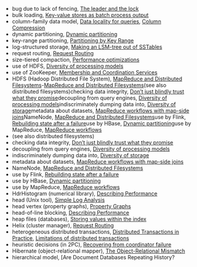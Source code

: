 * bug due to lack of fencing, [The leader and the lock](ch08.html#idm140605760395456)
* bulk loading, [Key-value stores as batch process output](ch10.html#idm140605757865360)
* column-family data model, [Data locality for queries](ch02.html#idm140605781110784), [Column Compression](ch03.html#idm140605777664416)
* dynamic partitioning, [Dynamic partitioning](ch06.html#idm140605775084848)
* key-range partitioning, [Partitioning by Key Range](ch06.html#idm140605775341744)
* log-structured storage, [Making an LSM-tree out of SSTables](ch03.html#idm140605778326176)
* request routing, [Request Routing](ch06.html#idm140605775005024)
* size-tiered compaction, [Performance optimizations](ch03.html#idm140605778278192)
* use of HDFS, [Diversity of processing models](ch10.html#idm140605757736288)
* use of ZooKeeper, [Membership and Coordination Services](ch09.html#idm140605758862112)
* HDFS (Hadoop Distributed File System), [MapReduce and Distributed Filesystems](ch10.html#ix_hdfs)-[MapReduce and Distributed Filesystems](ch10.html#idm140605758209568)(see also distributed filesystems)checking data integrity, [Don’t just blindly trust what they promise](ch12.html#idm140605754932672)decoupling from query engines, [Diversity of processing models](ch10.html#idm140605757732784)indiscriminately dumping data into, [Diversity of storage](ch10.html#idm140605757779072)metadata about datasets, [MapReduce workflows with map-side joins](ch10.html#idm140605757934464)NameNode, [MapReduce and Distributed Filesystems](ch10.html#idm140605758228960)use by Flink, [Rebuilding state after a failure](ch11.html#idm140605756179376)use by HBase, [Dynamic partitioning](ch06.html#idm140605775077760)use by MapReduce, [MapReduce workflows](ch10.html#idm140605758148640)
* (see also distributed filesystems)
* checking data integrity, [Don’t just blindly trust what they promise](ch12.html#idm140605754932672)
* decoupling from query engines, [Diversity of processing models](ch10.html#idm140605757732784)
* indiscriminately dumping data into, [Diversity of storage](ch10.html#idm140605757779072)
* metadata about datasets, [MapReduce workflows with map-side joins](ch10.html#idm140605757934464)
* NameNode, [MapReduce and Distributed Filesystems](ch10.html#idm140605758228960)
* use by Flink, [Rebuilding state after a failure](ch11.html#idm140605756179376)
* use by HBase, [Dynamic partitioning](ch06.html#idm140605775077760)
* use by MapReduce, [MapReduce workflows](ch10.html#idm140605758148640)
* HdrHistogram (numerical library), [Describing Performance](ch01.html#idm140605782862512)
* head (Unix tool), [Simple Log Analysis](ch10.html#idm140605758549200)
* head vertex (property graphs), [Property Graphs](ch02.html#idm140605781798672)
* head-of-line blocking, [Describing Performance](ch01.html#idm140605782882064)
* heap files (databases), [Storing values within the index](ch03.html#idm140605778115984)
* Helix (cluster manager), [Request Routing](ch06.html#idm140605775000128)
* heterogeneous distributed transactions, [Distributed Transactions in Practice](ch09.html#idm140605759137056), [Limitations of distributed transactions](ch09.html#idm140605759048704)
* heuristic decisions (in 2PC), [Recovering from coordinator failure](ch09.html#idm140605759065088)
* Hibernate (object-relational mapper), [The Object-Relational Mismatch](ch02.html#idm140605782663168)
* hierarchical model, [Are Document Databases Repeating History?